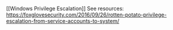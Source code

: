 [[Windows Privilege Escalation]]
See resources: https://foxglovesecurity.com/2016/09/26/rotten-potato-privilege-escalation-from-service-accounts-to-system/

